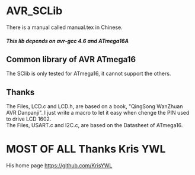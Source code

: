 # AVR_SCLib
There is a manual called manual.tex in Chinese.

##### This lib depends on avr-gcc 4.6 and ATmega16A

Common library of AVR ATmega16
-----

The SClib is only tested for ATmega16, it cannot support the others.

Thanks
----
The Files, LCD.c and LCD.h, are based on a book, "QingSong WanZhuan AVR Danpanji". I just write a macro to let it easy when chenge the PIN used to drive LCD 1602. \
The Files, USART.c and I2C.c, are based on the Datasheet of ATmega16.

# MOST OF ALL Thanks Kris YWL
His home page https://github.com/KrisYWL